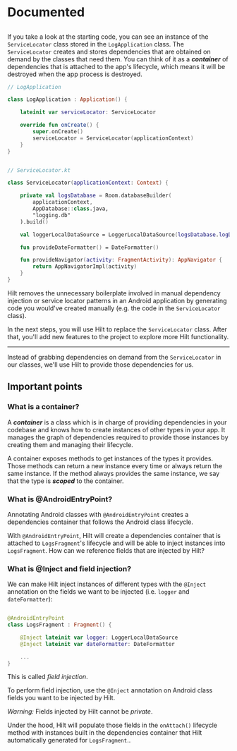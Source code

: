 # Documented

## 

If you take a look at the starting code, you can see an instance of the `ServiceLocator` class stored in the `LogApplication` class. The `ServiceLocator` creates and stores dependencies that are obtained on demand by the classes that need them. You can think of it as a **_container_** of dependencies that is attached to the app's lifecycle, which means it will be destroyed when the app process is destroyed.


```kotlin
// LogApplication

class LogApplication : Application() {

    lateinit var serviceLocator: ServiceLocator

    override fun onCreate() {
        super.onCreate()
        serviceLocator = ServiceLocator(applicationContext)
    }
}


```

```kotlin

// ServiceLocator.kt

class ServiceLocator(applicationContext: Context) {

    private val logsDatabase = Room.databaseBuilder(
        applicationContext,
        AppDatabase::class.java,
        "logging.db"
    ).build()

    val loggerLocalDataSource = LoggerLocalDataSource(logsDatabase.logDao())

    fun provideDateFormatter() = DateFormatter()

    fun provideNavigator(activity: FragmentActivity): AppNavigator {
        return AppNavigatorImpl(activity)
    }
}

```

Hilt removes the unnecessary boilerplate involved in manual dependency injection or service locator patterns in an Android application by generating code you would've created manually (e.g. the code in the `ServiceLocator` class).

In the next steps, you will use Hilt to replace the `ServiceLocator` class. After that, you'll add new features to the project to explore more Hilt functionality.

---

Instead of grabbing dependencies on demand from the `ServiceLocator` in our classes, we'll use Hilt to provide those dependencies for us.



## Important points

### What is a container?

A **_container_** is a class which is in charge of providing dependencies in your codebase and knows how to create instances of other types in your app. It manages the graph of dependencies required to provide those instances by creating them and managing their lifecycle.

A container exposes methods to get instances of the types it provides. Those methods can return a new instance every time or always return the same instance. If the method always provides the same instance, we say that the type is **_scoped_** to the container.

### What is @AndroidEntryPoint?

Annotating Android classes with `@AndroidEntryPoint` creates a dependencies container that follows the Android class lifecycle.

With `@AndroidEntryPoint`, Hilt will create a dependencies container that is attached to `LogsFragment`'s lifecycle and will be able to inject instances into `LogsFragment`. How can we reference fields that are injected by Hilt?

### What is @Inject and field injection?

We can make Hilt inject instances of different types with the `@Inject` annotation on the fields we want to be injected (i.e. `logger` and `dateFormatter`):

```kotlin

@AndroidEntryPoint
class LogsFragment : Fragment() {

    @Inject lateinit var logger: LoggerLocalDataSource
    @Inject lateinit var dateFormatter: DateFormatter

    ...
}

```

This is called _field injection_.

To perform field injection, use the `@Inject` annotation on Android class fields you want to be injected by Hilt.

_Warning:_ Fields injected by Hilt cannot be _private_.

Under the hood, Hilt will populate those fields in the `onAttach()` lifecycle method with instances built in the dependencies container that Hilt automatically generated for `LogsFragment`..